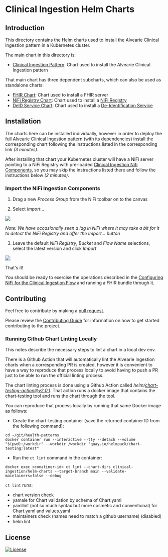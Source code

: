 # Clinical Ingestion Helm Charts

## Introduction

This directory contains the [Helm](https://github.com/kubernetes/helm) charts used to install the Alvearie Clinical Ingestion pattern in a Kubernetes cluster.

The main chart in this directory is:

- [Clinical Ingestion Pattern](./alvearie-ingestion): Chart used to install the Alvearie Clinical Ingestion pattern

That main chart has three dependent subcharts, which can also be used as standalone charts:

- [FHIR Chart](./alvearie-ingestion/charts/fhir): Chart used to install a FHIR server
- [NiFi Registry Chart](./alvearie-ingestion/charts/nifi-registry): Chart used to install a [NiFi Registry](https://nifi.apache.org/registry.html)
- [DeID Service Chart](./alvearie-ingestion/charts/deid): Chart used to install a [De-Identification Service](https://github.com/Alvearie/de-identification)


## Installation

The charts here can be installed individually, however in order to deploy the full [Alvearie Clinical Ingestion pattern](./alvearie-ingestion) (with its dependencies) install the corresponding chart following the instructions listed in the corresponding link *(3 minutes)*.

After installing that chart your Kubernetes cluster will have a NiFi server pointing to a NiFi Registry with pre-loaded [Clinical Ingestion Nifi Components](/nifi-components), so you may skip the instructions listed there and follow the instructions below *(2 minutes)*.

### Import the NiFi Ingestion Components

1. Drag a new _Process Group_ from the NiFi toolbar on to the canvas

2. Select _Import..._ 

![](../../docs/images/nifi-add-pg.png)

_Note: We have occasionally seen a lag in NiFi where it may take a bit for it to detect the NiFi Registry and offer the Import... button_

3. Leave the default _NiFi Registry_, _Bucket_ and _Flow Name_ selections, select the latest version and click _Import_

![](../../docs/images/nifi-import-latest.png)

That's it! 

You should be ready to exercise the operations described in the [Configuring NiFi for the Clinical Ingestion Flow](/clinical-ingestion#configuring-nifi-for-the-clinical-ingestion-flow) and running a FHIR bundle through it.

## Contributing

Feel free to contribute by making a [pull request](https://github.com/Alvearie/health-patterns/pull/new/master).

Please review the [Contributing Guide](/CONTRIBUTING.md) for information on how to get started contributing to the project.

### Running Github Chart Linting Locally

This notes describe the necessary steps to lint a chart in a local dev env.

There is a Github Action that will automatically lint the Alvearie Ingestion charts when a corresponding PR is created, however it is convenient to have a way to reproduce that process locally to avoid having to push a PR just to be able to run the official linting process.

The chart linting process is done using a Github Action called *helm/chart-testing-action@v2.0.1*. That action runs a docker image that contains the chart-testing tool and runs the chart through the tool. 

You can reproduce that process locally by running that same Docker image as follows:

- Create the chart-testing container (save the returned container ID from the following command):

```
cd ~/git/health-patterns
docker container run --interactive --tty --detach --volume "$(pwd):/workdir" --workdir /workdir "quay.io/helmpack/chart-testing:latest"
```

- Run the `ct lint` command in the container:

```
docker exec <conatiner-id> ct lint --chart-dirs clinical-ingestion/helm-charts --target-branch main --validate-maintainers=false --debug 
```

`ct lint` runs:
- chart version check
- yamale for Chart validation by schema of Chart.yaml
- yamllint (not so much syntax but more cosmetic and conventional) for  Chart.yaml and values.yaml
- maintainers check (names need to match a github username) (disabled)
- helm lint

## License
[![License](https://img.shields.io/badge/License-Apache%202.0-blue.svg)](https://opensource.org/licenses/Apache-2.0) 
